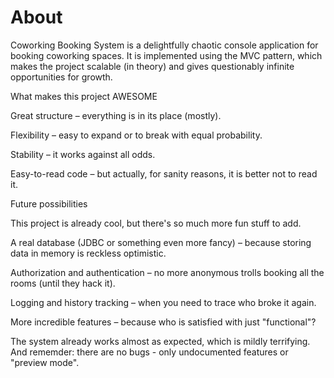 <h1>About</h1>

Coworking Booking System is a delightfully chaotic console application for booking coworking spaces. 
It is implemented using the MVC pattern, which makes the project scalable (in theory) and gives questionably infinite opportunities for growth.

What makes this project AWESOME

Great structure – everything is in its place (mostly).

Flexibility – easy to expand or to break with equal probability.

Stability – it works against all odds. 

Easy-to-read code – but actually, for sanity reasons, it is better not to read it.

Future possibilities

This project is already cool, but there's so much more fun stuff to add.

A real database (JDBC or something even more fancy) – because storing data in memory is reckless optimistic.

Authorization and authentication – no more anonymous trolls booking all the rooms (until they hack it).

Logging and history tracking – when you need to trace who broke it again.

More incredible features – because who is satisfied with just "functional"?

The system already works almost as expected, which is mildly terrifying.
And rememder: there are no bugs - only undocumented features or "preview mode".
